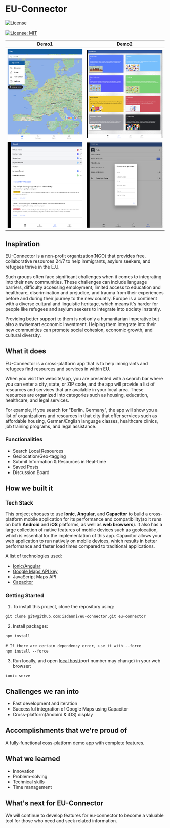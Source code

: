 # EU-Connector

[![License](https://img.shields.io/badge/License-Apache_2.0-blue.svg)](https://opensource.org/licenses/Apache-2.0)

[![License: MIT](https://img.shields.io/badge/License-MIT-yellow.svg)](https://opensource.org/licenses/MIT)

| Demo1             |  Demo2 |
:-------------------------:|:-------------------------:
![](src/assets/demo/demo1.png)  |![](src/assets/demo/demo2.png)  
![](src/assets/demo/demo3.png)  |![](src/assets/demo/demo4.png) 


## Inspiration

EU-Connector is a non-profit organization(NGO) that provides free, collaborative resources 24/7 to help immigrants, asylum seekers, and refugees thrive in the E.U.

Such groups often face significant challenges when it comes to integrating into their new communities. These challenges can include language barriers, difficulty accessing employment, limited access to education and healthcare, discrimination and prejudice, and trauma from their experiences before and during their journey to the new country.  Europe is a continent with a diverse cultural and linguistic heritage, which means it's harder for people like refugees and asylum seekers to integrate into society instantly. 

Providing better support to them is not only a humanitarian imperative but also a swisemart economic investment. Helping them integrate into their new communities can promote social cohesion, economic growth, and cultural diversity.

## What it does

EU-Connector is a cross-platform app that is to help immigrants and refugees find resources and services in within EU.

When you visit the website/app, you are presented with a search bar where you can enter a city, state, or ZIP code, and the app will provide a list of resources and services that are available in your local area. These resources are organized into categories such as housing, education, healthcare, and legal services.

For example, if you search for "Berlin, Germany", the app will show you a list of organizations and resources in that city that offer services such as affordable housing, German/English language classes, healthcare clinics, job training programs, and legal assistance.

### Functionalities

- Search Local Resources
- Geolocation/Geo-tagging
- Submit Information & Resources in Real-time
- Saved Posts
- Discussion Board

## How we built it


### Tech Stack

This project chooses to use **Ionic**, **Angular**, and **Capacitor** to build a cross-platform mobile application for its performance and compatibility(so it runs on both **Android** and **iOS** platforms, as well as **web browsers**). It also has a large collection of native features of mobile devices such as geolocation, which is essential for the implementation of this app. Capacitor allows your web application to run natively on mobile devices, which results in better performance and faster load times compared to traditional applications.

A list of technologies used:

- [Ionic/Angular](https://ionicframework.com/)
- [Google Maps API key](https://developers.google.com/maps)
- JavaScript Maps API
- [Capacitor](https://capacitorjs.com/)

### Getting Started

1. To install this project, clone the repository using:

```
git clone git@github.com:isdanni/eu-connector.git eu-connector
```

2. Install packages:

```
npm install

# If there are certain dependency error, use it with --force
npm install --force
```

3. Run locally, and open [local host](http://localhost:8101)(port number may change) in your web browser:

```
ionic serve
```


## Challenges we ran into

- Fast development and iteration 
- Successful integration of Google Maps using Capacitor 
- Cross-platform(Andoird & iOS) display

## Accomplishments that we're proud of

A fully-functional coss-platform demo app with complete features.

## What we learned

- Innovation
- Problem-solving
- Technical skills
- Time management


## What's next for EU-Connector

We will continue to develop features for eu-connector to become a valuable tool for those who need and seek related information.
